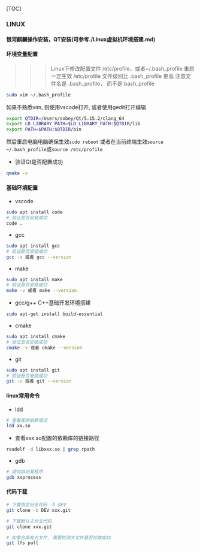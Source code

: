

[TOC]

### LINUX

#### 银河麒麟操作安装，QT安装(可参考./Linux虚拟机环境搭建.md)

#### 环境变量配置

>>> Linux下修改配置文件 /etc/profile，或者~/.bash_profile 重启一定生效
 /etc/profile 文件级别比 .bash_profile 更高
注意文件名是 .bash_profile， 而不是 bash_profile

```bash
sudo vim ~/.bash_profile
```

如果不熟悉vim, 则使用vscode打开, 或者使用gedit打开编辑

```bash
export QTDIR=/Users/sobey/Qt/5.15.2/clang_64
export LD_LIBRARY_PATH=$LD_LIBRARY_PATH:$QTDIR/lib
export PATH=$PATH:$QTDIR/bin
```

然后重启电脑电脑确保生效`sudo reboot` 
或者在当前终端生效`source ~/.bash_profile`或`source /etc/profile`

- 验证Qt是否配置成功
```bash
qmake -v
```

#### 基础环境配置

- vscode
```bash
sudo apt install code
# 验证是否安装成功
code .
```

- gcc
```bash
sudo apt install gcc
# 验证是否安装成功
gcc -v 或者 gcc --version
```

- make
```bash
sudo apt install make
# 验证是否安装成功
make -v 或者 make --version
```

- gcc/g++ C++基础开发环境搭建
```bash
sudo apt-get install build-essential
```

- cmake
```bash
sudo apt install cmake
# 验证是否安装成功
cmake -v 或者 cmake --version
```

- git
```bash
sudo apt install git
# 验证是否安装成功
git -v 或者 git --version
```

#### linux常用命令

- ldd
```bash
# 查看库的依赖情况
ldd xx.so
```

- 查看xxx.so配置的依赖库的链接路径
```bash
readelf -d libxxx.so | grep rpath
```

- gdb
```bash
# 调试启动某程序
gdb xxprocess
```

#### 代码下载

```bash
# 下载指定分支代码 -b DEV
git clone -b DEV xxx.git

# 下载默认主分支代码
git clone xxx.git

# 如果仓库有大文件, 需要检测大文件是否拉取成功
git lfs pull
```


